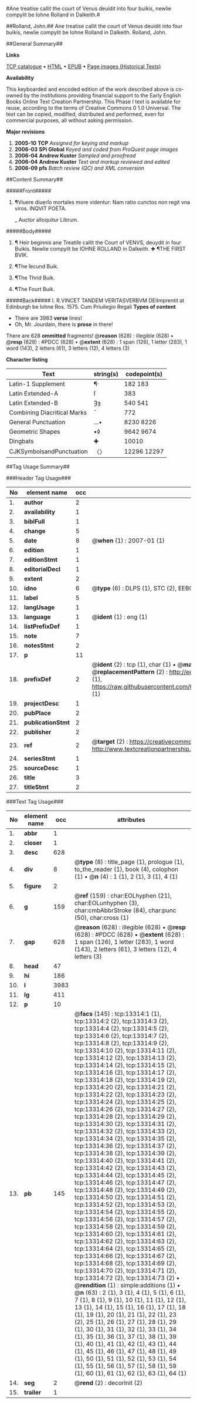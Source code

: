 #Ane treatise callit the court of Venus deuidit into four buikis, newlie compylit be Iohne Rolland in Dalkeith.#

##Rolland, John.##
Ane treatise callit the court of Venus deuidit into four buikis, newlie compylit be Iohne Rolland in Dalkeith.
Rolland, John.

##General Summary##

**Links**

[TCP catalogue](http://www.ota.ox.ac.uk/tcp/)  • 
[HTML](http://tei.it.ox.ac.uk/tcp/Texts-HTML/free/A10/A10989.html)  • 
[EPUB](http://tei.it.ox.ac.uk/tcp/Texts-EPUB/free/A10/A10989.epub) • 
[Page images (Historical Texts)](https://data.historicaltexts.jisc.ac.uk/view?pubId=eebo-99848234e&pageId=eebo-99848234e-13314-1)

**Availability**

This keyboarded and encoded edition of the
	       work described above is co-owned by the institutions
	       providing financial support to the Early English Books
	       Online Text Creation Partnership. This Phase I text is
	       available for reuse, according to the terms of Creative
	       Commons 0 1.0 Universal. The text can be copied,
	       modified, distributed and performed, even for
	       commercial purposes, all without asking permission.

**Major revisions**

1. __2005-10__ __TCP__ *Assigned for keying and markup*
1. __2006-03__ __SPi Global__ *Keyed and coded from ProQuest page images*
1. __2006-04__ __Andrew Kuster__ *Sampled and proofread*
1. __2006-04__ __Andrew Kuster__ *Text and markup reviewed and edited*
1. __2006-09__ __pfs__ *Batch review (QC) and XML conversion*

##Content Summary##

#####Front#####

1. ¶Viuere diuerſo mortales more videntur: Nam ratio cunctos non regit vna viros. INQVIT POETA.

    _ Auctor alloquitur Librum.

#####Body#####

1. ¶ Heir beginnis ane Treatiſe callit the Court of VENVS, deuydit in four Buikis. Newlie compylit be IOHNE ROLLAND in Dalkeith. ✚ ¶THE FIRST BVIK.

1. ¶The ſecund Buik.

1. ¶The Thrid Buik.

1. ¶The Fourt Buik.

#####Back#####
I. R.VINCET TANDEM VERITASVERBVM DEIImprentit at Edinburgh be Iohne Ros. 1575. Cum Priuilegio Regali
**Types of content**

  * There are 3983 **verse** lines!
  * Oh, Mr. Jourdain, there is **prose** in there!

There are 628 **ommitted** fragments! 
 @__reason__ (628) : illegible (628)  •  @__resp__ (628) : #PDCC (628)  •  @__extent__ (628) : 1 span (126), 1 letter (283), 1 word (143), 2 letters (61), 3 letters (12), 4 letters (3)

**Character listing**


|Text|string(s)|codepoint(s)|
|---|---|---|
|Latin-1 Supplement|¶·|182 183|
|Latin Extended-A|ſ|383|
|Latin Extended-B|Ȝȝ|540 541|
|Combining             Diacritical Marks|̄|772|
|General Punctuation|…•|8230 8226|
|Geometric Shapes|▪◊|9642 9674|
|Dingbats|✚|10010|
|CJKSymbolsandPunctuation|〈〉|12296 12297|

##Tag Usage Summary##

###Header Tag Usage###

|No|element name|occ|attributes|
|---|---|---|---|
|1.|__author__|2||
|2.|__availability__|1||
|3.|__biblFull__|1||
|4.|__change__|5||
|5.|__date__|8| @__when__ (1) : 2007-01 (1)|
|6.|__edition__|1||
|7.|__editionStmt__|1||
|8.|__editorialDecl__|1||
|9.|__extent__|2||
|10.|__idno__|6| @__type__ (6) : DLPS (1), STC (2), EEBO-CITATION (1), PROQUEST (1), VID (1)|
|11.|__label__|5||
|12.|__langUsage__|1||
|13.|__language__|1| @__ident__ (1) : eng (1)|
|14.|__listPrefixDef__|1||
|15.|__note__|7||
|16.|__notesStmt__|2||
|17.|__p__|11||
|18.|__prefixDef__|2| @__ident__ (2) : tcp (1), char (1)  •  @__matchPattern__ (2) : ([0-9\-]+):([0-9IVX]+) (1), (.+) (1)  •  @__replacementPattern__ (2) : http://eebo.chadwyck.com/downloadtiff?vid=$1&page=$2 (1), https://raw.githubusercontent.com/textcreationpartnership/Texts/master/tcpchars.xml#$1 (1)|
|19.|__projectDesc__|1||
|20.|__pubPlace__|2||
|21.|__publicationStmt__|2||
|22.|__publisher__|2||
|23.|__ref__|2| @__target__ (2) : https://creativecommons.org/publicdomain/zero/1.0/ (1), http://www.textcreationpartnership.org/docs/. (1)|
|24.|__seriesStmt__|1||
|25.|__sourceDesc__|1||
|26.|__title__|3||
|27.|__titleStmt__|2||


###Text Tag Usage###

|No|element name|occ|attributes|
|---|---|---|---|
|1.|__abbr__|1||
|2.|__closer__|1||
|3.|__desc__|628||
|4.|__div__|8| @__type__ (8) : title_page (1), prologue (1), to_the_reader (1), book (4), colophon (1)  •  @__n__ (4) : 1 (1), 2 (1), 3 (1), 4 (1)|
|5.|__figure__|2||
|6.|__g__|159| @__ref__ (159) : char:EOLhyphen (21), char:EOLunhyphen (3), char:cmbAbbrStroke (84), char:punc (50), char:cross (1)|
|7.|__gap__|628| @__reason__ (628) : illegible (628)  •  @__resp__ (628) : #PDCC (628)  •  @__extent__ (628) : 1 span (126), 1 letter (283), 1 word (143), 2 letters (61), 3 letters (12), 4 letters (3)|
|8.|__head__|47||
|9.|__hi__|186||
|10.|__l__|3983||
|11.|__lg__|411||
|12.|__p__|10||
|13.|__pb__|145| @__facs__ (145) : tcp:13314:1 (1), tcp:13314:2 (2), tcp:13314:3 (2), tcp:13314:4 (2), tcp:13314:5 (2), tcp:13314:6 (2), tcp:13314:7 (2), tcp:13314:8 (2), tcp:13314:9 (2), tcp:13314:10 (2), tcp:13314:11 (2), tcp:13314:12 (2), tcp:13314:13 (2), tcp:13314:14 (2), tcp:13314:15 (2), tcp:13314:16 (2), tcp:13314:17 (2), tcp:13314:18 (2), tcp:13314:19 (2), tcp:13314:20 (2), tcp:13314:21 (2), tcp:13314:22 (2), tcp:13314:23 (2), tcp:13314:24 (2), tcp:13314:25 (2), tcp:13314:26 (2), tcp:13314:27 (2), tcp:13314:28 (2), tcp:13314:29 (2), tcp:13314:30 (2), tcp:13314:31 (2), tcp:13314:32 (2), tcp:13314:33 (2), tcp:13314:34 (2), tcp:13314:35 (2), tcp:13314:36 (2), tcp:13314:37 (2), tcp:13314:38 (2), tcp:13314:39 (2), tcp:13314:40 (2), tcp:13314:41 (2), tcp:13314:42 (2), tcp:13314:43 (2), tcp:13314:44 (2), tcp:13314:45 (2), tcp:13314:46 (2), tcp:13314:47 (2), tcp:13314:48 (2), tcp:13314:49 (2), tcp:13314:50 (2), tcp:13314:51 (2), tcp:13314:52 (2), tcp:13314:53 (2), tcp:13314:54 (2), tcp:13314:55 (2), tcp:13314:56 (2), tcp:13314:57 (2), tcp:13314:58 (2), tcp:13314:59 (2), tcp:13314:60 (2), tcp:13314:61 (2), tcp:13314:62 (2), tcp:13314:63 (2), tcp:13314:64 (2), tcp:13314:65 (2), tcp:13314:66 (2), tcp:13314:67 (2), tcp:13314:68 (2), tcp:13314:69 (2), tcp:13314:70 (2), tcp:13314:71 (2), tcp:13314:72 (2), tcp:13314:73 (2)  •  @__rendition__ (1) : simple:additions (1)  •  @__n__ (63) : 2 (1), 3 (1), 4 (1), 5 (1), 6 (1), 7 (1), 8 (1), 9 (1), 10 (1), 11 (1), 12 (1), 13 (1), 14 (1), 15 (1), 16 (1), 17 (1), 18 (1), 19 (1), 20 (1), 21 (1), 22 (1), 23 (2), 25 (1), 26 (1), 27 (1), 28 (1), 29 (1), 30 (1), 31 (1), 32 (1), 33 (1), 34 (1), 35 (1), 36 (1), 37 (1), 38 (1), 39 (1), 40 (1), 41 (1), 42 (1), 43 (1), 44 (1), 45 (1), 46 (1), 47 (1), 48 (1), 49 (1), 50 (1), 51 (1), 52 (1), 53 (1), 54 (1), 55 (1), 56 (1), 57 (1), 58 (1), 59 (1), 60 (1), 61 (1), 62 (1), 63 (1), 64 (1)|
|14.|__seg__|2| @__rend__ (2) : decorInit (2)|
|15.|__trailer__|1||
